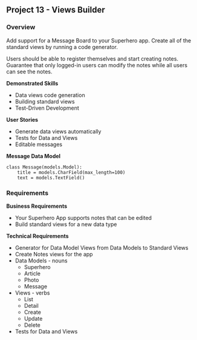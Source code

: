 ## Project 13 - Views Builder

### Overview

Add support for a Message Board to your Superhero app. Create all of the standard views by running a
code generator.

Users should be able to register themselves and start creating notes. Guarantee that only logged-in
users can modify the notes while all users can see the notes.


**Demonstrated Skills**

* Data views code generation
* Building standard views
* Test-Driven Development


**User Stories**

* Generate data views automatically
* Tests for Data and Views
* Editable messages


**Message Data Model**

    class Message(models.Model):
        title = models.CharField(max_length=100)
        text = models.TextField()


### Requirements

**Business Requirements**

* Your Superhero App supports notes that can be edited
* Build standard views for a new data type 

**Technical Requirements**

- Generator for Data Model Views from Data Models to Standard Views
- Create Notes views for the app
- Data Models - nouns
    - Superhero
    - Article
    - Photo
    - Message
- Views - verbs
    - List
    - Detail
    - Create
    - Update
    - Delete
- Tests for Data and Views

